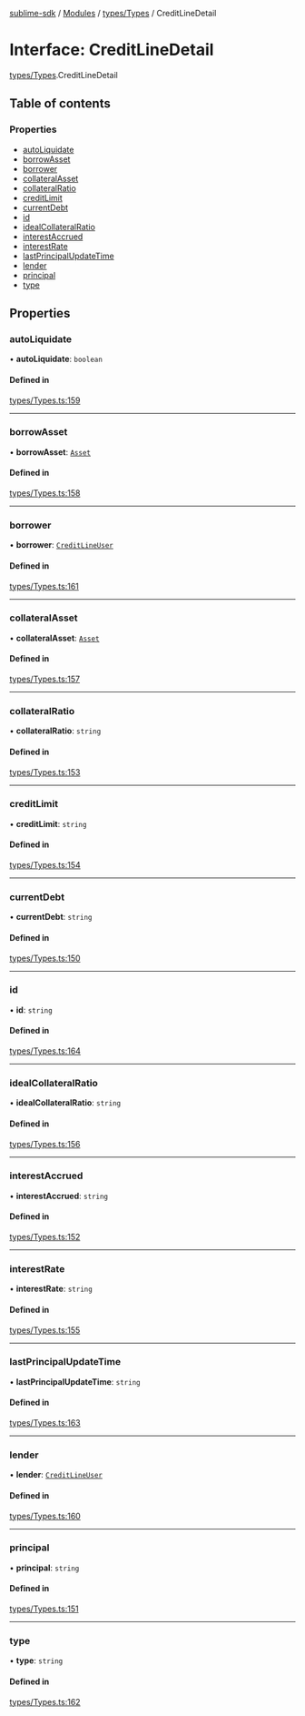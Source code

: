 [sublime-sdk](../README.md) / [Modules](../modules.md) / [types/Types](../modules/types_Types.md) / CreditLineDetail

# Interface: CreditLineDetail

[types/Types](../modules/types_Types.md).CreditLineDetail

## Table of contents

### Properties

- [autoLiquidate](types_Types.CreditLineDetail.md#autoliquidate)
- [borrowAsset](types_Types.CreditLineDetail.md#borrowasset)
- [borrower](types_Types.CreditLineDetail.md#borrower)
- [collateralAsset](types_Types.CreditLineDetail.md#collateralasset)
- [collateralRatio](types_Types.CreditLineDetail.md#collateralratio)
- [creditLimit](types_Types.CreditLineDetail.md#creditlimit)
- [currentDebt](types_Types.CreditLineDetail.md#currentdebt)
- [id](types_Types.CreditLineDetail.md#id)
- [idealCollateralRatio](types_Types.CreditLineDetail.md#idealcollateralratio)
- [interestAccrued](types_Types.CreditLineDetail.md#interestaccrued)
- [interestRate](types_Types.CreditLineDetail.md#interestrate)
- [lastPrincipalUpdateTime](types_Types.CreditLineDetail.md#lastprincipalupdatetime)
- [lender](types_Types.CreditLineDetail.md#lender)
- [principal](types_Types.CreditLineDetail.md#principal)
- [type](types_Types.CreditLineDetail.md#type)

## Properties

### autoLiquidate

• **autoLiquidate**: `boolean`

#### Defined in

[types/Types.ts:159](https://github.com/akshay111meher/sublime-sdk/blob/c5da400/src/types/Types.ts#L159)

___

### borrowAsset

• **borrowAsset**: [`Asset`](types_Types.Asset.md)

#### Defined in

[types/Types.ts:158](https://github.com/akshay111meher/sublime-sdk/blob/c5da400/src/types/Types.ts#L158)

___

### borrower

• **borrower**: [`CreditLineUser`](types_Types.CreditLineUser.md)

#### Defined in

[types/Types.ts:161](https://github.com/akshay111meher/sublime-sdk/blob/c5da400/src/types/Types.ts#L161)

___

### collateralAsset

• **collateralAsset**: [`Asset`](types_Types.Asset.md)

#### Defined in

[types/Types.ts:157](https://github.com/akshay111meher/sublime-sdk/blob/c5da400/src/types/Types.ts#L157)

___

### collateralRatio

• **collateralRatio**: `string`

#### Defined in

[types/Types.ts:153](https://github.com/akshay111meher/sublime-sdk/blob/c5da400/src/types/Types.ts#L153)

___

### creditLimit

• **creditLimit**: `string`

#### Defined in

[types/Types.ts:154](https://github.com/akshay111meher/sublime-sdk/blob/c5da400/src/types/Types.ts#L154)

___

### currentDebt

• **currentDebt**: `string`

#### Defined in

[types/Types.ts:150](https://github.com/akshay111meher/sublime-sdk/blob/c5da400/src/types/Types.ts#L150)

___

### id

• **id**: `string`

#### Defined in

[types/Types.ts:164](https://github.com/akshay111meher/sublime-sdk/blob/c5da400/src/types/Types.ts#L164)

___

### idealCollateralRatio

• **idealCollateralRatio**: `string`

#### Defined in

[types/Types.ts:156](https://github.com/akshay111meher/sublime-sdk/blob/c5da400/src/types/Types.ts#L156)

___

### interestAccrued

• **interestAccrued**: `string`

#### Defined in

[types/Types.ts:152](https://github.com/akshay111meher/sublime-sdk/blob/c5da400/src/types/Types.ts#L152)

___

### interestRate

• **interestRate**: `string`

#### Defined in

[types/Types.ts:155](https://github.com/akshay111meher/sublime-sdk/blob/c5da400/src/types/Types.ts#L155)

___

### lastPrincipalUpdateTime

• **lastPrincipalUpdateTime**: `string`

#### Defined in

[types/Types.ts:163](https://github.com/akshay111meher/sublime-sdk/blob/c5da400/src/types/Types.ts#L163)

___

### lender

• **lender**: [`CreditLineUser`](types_Types.CreditLineUser.md)

#### Defined in

[types/Types.ts:160](https://github.com/akshay111meher/sublime-sdk/blob/c5da400/src/types/Types.ts#L160)

___

### principal

• **principal**: `string`

#### Defined in

[types/Types.ts:151](https://github.com/akshay111meher/sublime-sdk/blob/c5da400/src/types/Types.ts#L151)

___

### type

• **type**: `string`

#### Defined in

[types/Types.ts:162](https://github.com/akshay111meher/sublime-sdk/blob/c5da400/src/types/Types.ts#L162)
